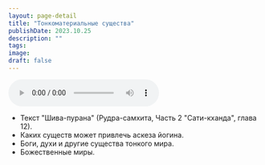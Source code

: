 ```yaml
---
layout: page-detail
title: "Тонкоматериальные существа"
publishDate: 2023.10.25
description: ""
tags:
image:
draft: false
---
```


<audio title="2023.10.25 - Тонкоматериальные существа.mp3" src="/upload/iblock/11f/60o98lkgww3ktxmfxitr3ot97lstueiy.mp3" controls=""></audio>

* Текст "Шива-пурана" (Рудра-самхита, Часть 2 "Сати-кханда", глава 12).
* Каких существ может привлечь аскеза йогина.
* Боги, духи и другие существа тонкого мира.
* Божественные миры.

  

